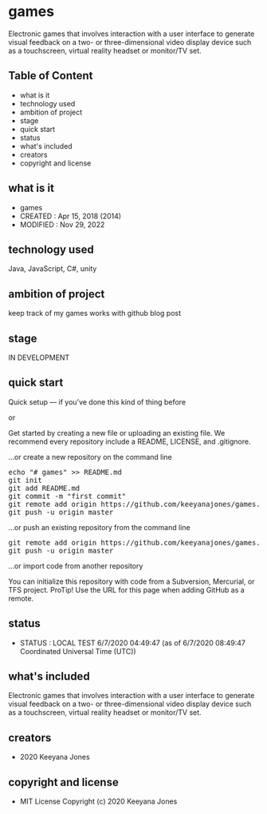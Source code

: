 # games
Electronic games that involves interaction with a user interface to generate visual feedback on a two- or three-dimensional video display device such as a touchscreen, virtual reality headset or monitor/TV set. 

## Table of Content
- what is it
- technology used
- ambition of project
- stage
- quick start
- status
- what's included
- creators
- copyright and license

## what is it
- games
- CREATED : Apr 15, 2018 (2014)
- MODIFIED : Nov 29, 2022

## technology used
Java, JavaScript, C#, unity 

## ambition of project
keep track of my games works with github blog post

## stage
IN DEVELOPMENT

## quick start
Quick setup — if you’ve done this kind of thing before

or

Get started by creating a new file or uploading an existing file. We recommend every repository include a README, LICENSE, and .gitignore.

…or create a new repository on the command line

<pre>
echo "# games" >> README.md
git init
git add README.md
git commit -m "first commit"
git remote add origin https://github.com/keeyanajones/games.git
git push -u origin master
</pre>                

…or push an existing repository from the command line

<pre>
git remote add origin https://github.com/keeyanajones/games.git
git push -u origin master
</pre>

…or import code from another repository

You can initialize this repository with code from a Subversion, Mercurial, or TFS project.
ProTip! Use the URL for this page when adding GitHub as a remote. 

## status
- STATUS : LOCAL TEST 6/7/2020 04:49:47 (as of 6/7/2020 08:49:47 Coordinated Universal Time (UTC))

## what's included
Electronic games that involves interaction with a user interface to generate visual feedback on a two- or three-dimensional video display device such as a touchscreen, virtual reality headset or monitor/TV set.
    
## creators
 - 2020 Keeyana Jones

## copyright and license 
 - MIT License Copyright (c) 2020 Keeyana Jones
